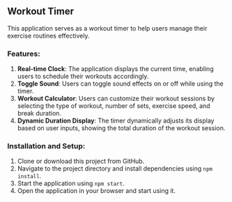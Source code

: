 ## Workout Timer

This application serves as a workout timer to help users manage their exercise routines effectively.

### Features:

1. **Real-time Clock**: The application displays the current time, enabling users to schedule their workouts accordingly.
2. **Toggle Sound**: Users can toggle sound effects on or off while using the timer.
3. **Workout Calculator**: Users can customize their workout sessions by selecting the type of workout, number of sets, exercise speed, and break duration.
4. **Dynamic Duration Display**: The timer dynamically adjusts its display based on user inputs, showing the total duration of the workout session.

### Installation and Setup:

1. Clone or download this project from GitHub.
2. Navigate to the project directory and install dependencies using `npm install`.
3. Start the application using `npm start`.
4. Open the application in your browser and start using it.
